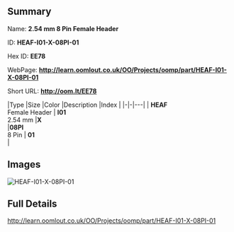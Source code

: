 

## Summary
 
Name: __2.54 mm 8 Pin Female Header__

ID: __HEAF-I01-X-08PI-01__

Hex ID: __EE78__

WebPage: __http://learn.oomlout.co.uk/OO/Projects/oomp/part/HEAF-I01-X-08PI-01__

Short URL: __http://oom.lt/EE78__


|Type   |Size   |Color   |Description   |Index   |
|-|-|---|
| __HEAF__ <br>Female Header  | __I01__<br>2.54 mm   |__X__<br>    |__08PI__<br>8 Pin    | __01__<br>  |


## Images
![HEAF-I01-X-08PI-01](http://oomlout.com/oomp-gen/parts/HEAF-I01-X-08PI-01/HEAF-I01-X-08PI-01_420.jpg)

## Full Details

 http://learn.oomlout.co.uk/OO/Projects/oomp/part/HEAF-I01-X-08PI-01

